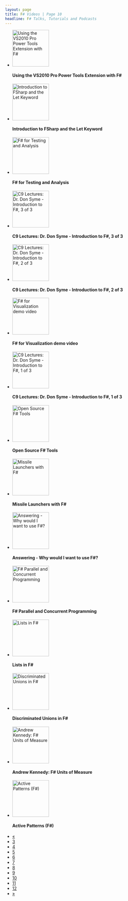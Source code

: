 ```yaml
---
layout: page
title: F# Videos | Page 10
headline: F# Talks, Tutorials and Podcasts
---
```


<div>
  <div class="row-fluid">
    <ul class="thumbnails">
      <li class="span4">
        <div class="thumbnail" style="border: none;">
          <a href="http://msdn.microsoft.com/en-us/vstudio/ff742849">
            <img src="http://i.msdn.microsoft.com/ff742849.vs2010_150x113(en-us).jpg" alt="Using the VS2010 Pro Power Tools Extension with F#" style="height: 120px;" />
          </a>
          <h4>Using the VS2010 Pro Power Tools Extension with F#</h4>
        </div>
      </li>
      <li class="span4">
        <div class="thumbnail" style="border: none;">
          <a href="http://msdn.microsoft.com/en-us/ee681481.aspx">
            <img src="http://i.msdn.microsoft.com/ff759495.flk_150x113(en-us).jpg" alt="Introduction to FSharp and the Let Keyword" style="height: 120px;" />
          </a>
          <h4>Introduction to FSharp and the Let Keyword</h4>
        </div>
      </li>
      <li class="span4">
        <div class="thumbnail" style="border: none;">
          <a href="http://vimeo.com/47220570">
            <img src="http://b.vimeocdn.com/ts/328/748/328748790_295.jpg" alt="F# for Testing and Analysis" style="height: 120px;" />
          </a>
          <h4>F# for Testing and Analysis</h4>
        </div>
      </li>
    </ul>
  </div>
  <div class="row-fluid">
    <ul class="thumbnails">
      <li class="span4">
        <div class="thumbnail" style="border: none;">
          <a href="http://channel9.msdn.com/Series/C9-Lectures-Dr-Don-Syme-Introduction-to-F-/C9-Lectures-Dr-Don-Syme-Introduction-to-F-3-of-3">
            <img src="http://ecn.channel9.msdn.com/o9/previewImages/220/529500_220x165.jpg" alt="C9 Lectures: Dr. Don Syme - Introduction to F#, 3 of 3" style="height: 120px;" />
          </a>
          <h4>C9 Lectures: Dr. Don Syme - Introduction to F#, 3 of 3</h4>
        </div>
      </li>
      <li class="span4">
        <div class="thumbnail" style="border: none;">
          <a href="http://channel9.msdn.com/Series/C9-Lectures-Dr-Don-Syme-Introduction-to-F-/C9-Lectures-Dr-Don-Syme-Introduction-to-F-2-of-3">
            <img src="http://ecn.channel9.msdn.com/o9/ch9/0/1/7/6/2/5/C9LecturesDonSymeFSharpP2_512_ch9.png" alt="C9 Lectures: Dr. Don Syme - Introduction to F#, 2 of 3" style="height: 120px;" />
          </a>
          <h4>C9 Lectures: Dr. Don Syme - Introduction to F#, 2 of 3</h4>
        </div>
      </li>
      <li class="span4">
        <div class="thumbnail" style="border: none;">
          <a href="http://www.youtube.com/watch?v=YYQya5c5L-M">
            <img src="http://i2.ytimg.com/vi/YYQya5c5L-M/mqdefault.jpg" alt="F# for Visualization demo video" style="height: 120px;" />
          </a>
          <h4>F# for Visualization demo video</h4>
        </div>
      </li>
    </ul>
  </div>
  <div class="row-fluid">
    <ul class="thumbnails">
      <li class="span4">
        <div class="thumbnail" style="border: none;">
          <a href="http://channel9.msdn.com/Series/C9-Lectures-Dr-Don-Syme-Introduction-to-F-/C9-Lectures-Dr-Don-Syme-Introduction-to-F-1-of-3">
            <img src="http://ecn.channel9.msdn.com/o9/previewImages/220/512054_220x165.jpg" alt="C9 Lectures: Dr. Don Syme - Introduction to F#, 1 of 3" style="height: 120px;" />
          </a>
          <h4>C9 Lectures: Dr. Don Syme - Introduction to F#, 1 of 3</h4>
        </div>
      </li>
      <li class="span4">
        <div class="thumbnail" style="border: none;">
          <a href="http://vimeo.com/47519741">
            <img src="http://b.vimeocdn.com/ts/329/623/329623965_295.jpg" alt="Open Source F# Tools" style="height: 120px;" />
          </a>
          <h4>Open Source F# Tools</h4>
        </div>
      </li>
      <li class="span4">
        <div class="thumbnail" style="border: none;">
          <a href="http://channel9.msdn.com/coding4fun/blog/Missile-Launchers-with-F">
            <img src="http://ecn.channel9.msdn.com/o9/c4f/images/9953075_220.jpg" alt="Missile Launchers with F#" style="height: 120px;" />
          </a>
          <h4>Missile Launchers with F#</h4>
        </div>
      </li>
    </ul>
  </div>
  <div class="row-fluid">
    <ul class="thumbnails">
      <li class="span4">
        <div class="thumbnail" style="border: none;">
          <a href="http://vimeo.com/47521955">
            <img src="http://b.vimeocdn.com/ts/329/637/329637474_295.jpg" alt="Answering - Why would I want to use F#?" style="height: 120px;" />
          </a>
          <h4>Answering - Why would I want to use F#?</h4>
        </div>
      </li>
      <li class="span4">
        <div class="thumbnail" style="border: none;">
          <a href="http://vimeo.com/8493636">
            <img src="http://b.vimeocdn.com/ts/397/379/39737997_295.jpg" alt="F# Parallel and Concurrent Programming" style="height: 120px;" />
          </a>
          <h4>F# Parallel and Concurrent Programming</h4>
        </div>
      </li>
      <li class="span4">
        <div class="thumbnail" style="border: none;">
          <a href="http://channel9.msdn.com/Blogs/kmcgrath/Lists-in-FSharp">
            <img src="http://ecn.channel9.msdn.com/o9/previewImages/220/505338_220x165.jpg" alt="Lists in F#" style="height: 120px;" />
          </a>
          <h4>Lists in F#</h4>
        </div>
      </li>
    </ul>
  </div>
  <div class="row-fluid">
    <ul class="thumbnails">
      <li class="span4">
        <div class="thumbnail" style="border: none;">
          <a href="http://channel9.msdn.com/Blogs/kmcgrath/Discriminated-Unions-in-FSharp">
            <img src="http://ecn.channel9.msdn.com/o9/ch9/3/8/8/3/0/5/DiscriminatedUnions_512_ch9.png" alt="Discriminated Unions in F#" style="height: 120px;" />
          </a>
          <h4>Discriminated Unions in F#</h4>
        </div>
      </li>
      <li class="span4">
        <div class="thumbnail" style="border: none;">
          <a href="http://channel9.msdn.com/Blogs/Charles/Andrew-Kennedy-F-Units-of-Measure">
            <img src="http://ecn.channel9.msdn.com/o9/previewImages/220/488754_220x165.jpg" alt="Andrew Kennedy: F# Units of Measure" style="height: 120px;" />
          </a>
          <h4>Andrew Kennedy: F# Units of Measure</h4>
        </div>
      </li>
      <li class="span4">
        <div class="thumbnail" style="border: none;">
          <a href="http://channel9.msdn.com/Blogs/kmcgrath/Active-Patterns-F">
            <img src="http://ecn.channel9.msdn.com/o9/previewImages/220/477130_220x165.jpg" alt="Active Patterns (F#)" style="height: 120px;" />
          </a>
          <h4>Active Patterns (F#)</h4>
        </div>
      </li>
    </ul>
  </div>
  <div class="pagination pagination-centered">
    <ul>
      <li>
        <a href="9">«</a>
      </li>
      <li>
        <a href="3">3</a>
      </li>
      <li>
        <a href="4">4</a>
      </li>
      <li>
        <a href="5">5</a>
      </li>
      <li>
        <a href="6">6</a>
      </li>
      <li>
        <a href="7">7</a>
      </li>
      <li>
        <a href="8">8</a>
      </li>
      <li>
        <a href="9">9</a>
      </li>
      <li class="active">
        <a href="10">10</a>
      </li>
      <li>
        <a href="11">11</a>
      </li>
      <li>
        <a href="12">12</a>
      </li>
      <li>
        <a href="11">»</a>
      </li>
    </ul>
  </div>
</div>
